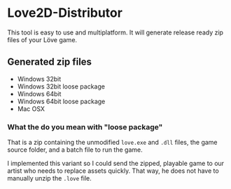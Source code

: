Love2D-Distributor
==================

This tool is easy to use and multiplatform. It will generate release ready zip files of your Löve game.

Generated zip files
-------------------
- Windows 32bit
- Windows 32bit loose package
- Windows 64bit
- Windows 64bit loose package
- Mac OSX

### What the do you mean with "loose package"
That is a zip containing the unmodified `love.exe` and `.dll` files, the game source folder, and a batch file to run the game.

I implemented this variant so I could send the zipped, playable game to our artist who needs to replace assets quickly. That way, he does not have to manually unzip the `.love` file.
